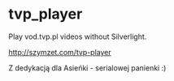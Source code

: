 tvp_player
==========

Play vod.tvp.pl videos without Silverlight.


http://szymzet.com/tvp-player 

Z dedykacją dla Asieńki - serialowej panienki :)
